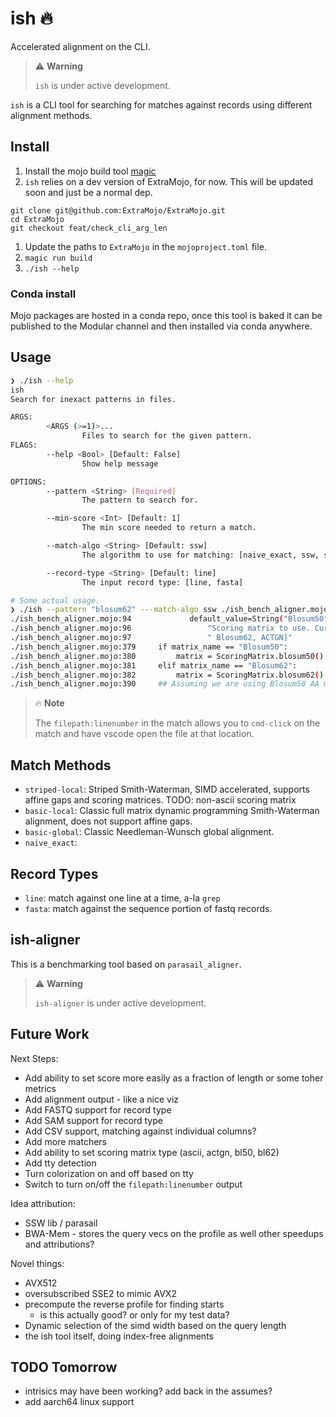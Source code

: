 # ish 🔥

Accelerated alignment on the CLI.

> ⚠️ **Warning**
> 
> `ish` is under active development.


`ish` is a CLI tool for searching for matches against records using different alignment methods.

## Install

1. Install the mojo build tool [magic](https://docs.modular.com/magic/)
1. `ish` relies on a dev version of ExtraMojo, for now. This will be updated soon and just be a normal dep.

```
git clone git@github.com:ExtraMojo/ExtraMojo.git
cd ExtraMojo
git checkout feat/check_cli_arg_len
```
1. Update the paths to `ExtraMojo` in the `mojoproject.toml` file.
1. `magic run build`
1. `./ish --help`

### Conda install

Mojo packages are hosted in a conda repo, once this tool is baked it can be published to the Modular channel and then installed via conda anywhere.

## Usage

```sh
❯ ./ish --help
ish
Search for inexact patterns in files.

ARGS:
        <ARGS (>=1)>...
                Files to search for the given pattern.
FLAGS:
        --help <Bool> [Default: False]
                Show help message

OPTIONS:
        --pattern <String> [Required]
                The pattern to search for.

        --min-score <Int> [Default: 1]
                The min score needed to return a match.

        --match-algo <String> [Default: ssw]
                The algorithm to use for matching: [naive_exact, ssw, sw_local]

        --record-type <String> [Default: line]
                The input record type: [line, fasta]
```

```sh
# Some actual usage.
❯ ./ish --pattern "blosum62" ---match-algo ssw ./ish_bench_aligner.mojo 
./ish_bench_aligner.mojo:94             default_value=String("Blosum50"),
./ish_bench_aligner.mojo:96                 "Scoring matrix to use. Currently supports: [Blosum50,"
./ish_bench_aligner.mojo:97                 " Blosum62, ACTGN]"
./ish_bench_aligner.mojo:379     if matrix_name == "Blosum50":
./ish_bench_aligner.mojo:380         matrix = ScoringMatrix.blosum50()
./ish_bench_aligner.mojo:381     elif matrix_name == "Blosum62":
./ish_bench_aligner.mojo:382         matrix = ScoringMatrix.blosum62()
./ish_bench_aligner.mojo:390     ## Assuming we are using Blosum50 AA matrix for everything below this for now.
```

> 🔥 **Note**
>
> The `filepath:linenumber` in the match allows you to `cmd-click` on the match and have vscode open the file at that location.

## Match Methods

- `striped-local`: Striped Smith-Waterman, SIMD accelerated, supports affine gaps and scoring matrices. TODO: non-ascii scoring matrix
- `basic-local`: Classic full matrix dynamic programming Smith-Waterman alignment, does not support affine gaps.
- `basic-global`: Classic Needleman-Wunsch global alignment.
- `naive_exact`: 

## Record Types

- `line`: match against one line at a time, a-la `grep`
- `fasta`: match against the sequence portion of fastq records.


## ish-aligner

This is a benchmarking tool based on `parasail_aligner`.

> ⚠️ **Warning**
> 
> `ish-aligner` is under active development.

## Future Work

Next Steps:
- Add ability to set score more easily as a fraction of length or some toher metrics
- Add alignment output - like a nice viz
- Add FASTQ support for record type
- Add SAM support for record type
- Add CSV support, matching against individual columns?
- Add more matchers
- Add ability to set scoring matrix type (ascii, actgn, bl50, bl62)
- Add tty detection
- Turn colorization on and off based on tty
- Switch to turn on/off the `filepath:linenumber` output

Idea attribution:
- SSW lib / parasail
- BWA-Mem - stores the query vecs on the profile as well
other speedups and attributions?

Novel things:
- AVX512
- oversubscribed SSE2 to mimic AVX2
- precompute the reverse profile for finding starts
    - is this actually good? or only for my test data?
- Dynamic selection of the simd width based on the query length
- the ish tool itself, doing index-free alignments

## TODO Tomorrow
- intrisics may have been working? add back in the assumes?
- add aarch64 linux support

```sh

```
